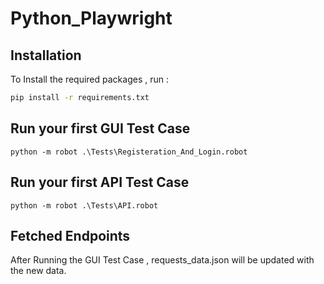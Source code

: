 # Python_Playwright

## Installation

To Install the required packages , run : 

```bash
pip install -r requirements.txt
```

## Run your first GUI Test Case
```
python -m robot .\Tests\Registeration_And_Login.robot
```

## Run your first API Test Case
```
python -m robot .\Tests\API.robot
```

## Fetched Endpoints
After Running the GUI Test Case , requests_data.json will be updated with the new data.
